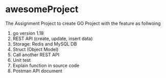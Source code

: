 # awesomeProject

The Assignment Project to create GO Project with the feature as follwoing

1. go version 1.18
2. REST API (create, update, insert data)
3. Storage: Redis and MySQL DB
4. Struct (Object Model)
5. Call another REST API
6. Unit test
7. Explain function in source code
8. Postman API document
